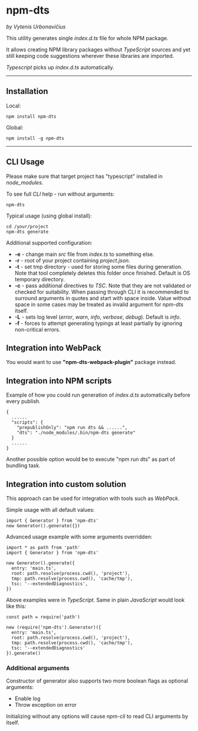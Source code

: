 # npm-dts

_by Vytenis Urbonavičius_

This utility generates single _index.d.ts_ file for whole NPM package.

It allows creating NPM library packages without _TypeScript_ sources and yet still keeping code suggestions wherever these libraries are imported.

_Typescript_ picks up _index.d.ts_ automatically.

---

## Installation

Local:

```
npm install npm-dts
```

Global:

```
npm install -g npm-dts
```

---

## CLI Usage

Please make sure that target project has "typescript" installed in _node_modules_.

To see full _CLI_ help - run without arguments:

```
npm-dts
```

Typical usage (using global install):

```
cd /your/project
npm-dts generate
```

Additional supported configuration:

- **-e** - change main _src_ file from _index.ts_ to something else.
- **-r** - root of your project containing _project.json_.
- **-t** - set tmp directory - used for storing some files during generation. Note that tool completely deletes this folder once finished. Default is OS temporary directory.
- **-c** - pass additional directives to _TSC_. Note that they are not validated or checked for suitability. When passing through CLI it is recommended to surround arguments in quotes and start with space inside. Value without space in some cases may be treated as invalid argument for _npm-dts_ itself.
- **-L** - sets log level (_error_, _warn_, _info_, _verbose_, _debug_). Default is _info_.
- **-f** - forces to attempt generating typings at least partially by ignoring non-critical errors.

## Integration into WebPack

You would want to use **"npm-dts-webpack-plugin"** package instead.

## Integration into NPM scripts

Example of how you could run generation of _index.d.ts_ automatically before every publish.

```
{
  ......
  "scripts": {
    "prepublishOnly": "npm run dts && ......",
    "dts": "./node_modules/.bin/npm-dts generate"
  }
  ......
}
```

Another possible option would be to execute "npm run dts" as part of bundling task.

## Integration into custom solution

This approach can be used for integration with tools such as _WebPack_.

Simple usage with all default values:

```
import { Generator } from 'npm-dts'
new Generator().generate({})
```

Advanced usage example with some arguments overridden:

```
import * as path from 'path'
import { Generator } from 'npm-dts'

new Generator().generate({
  entry: 'main.ts',
  root: path.resolve(process.cwd(), 'project'),
  tmp: path.resolve(process.cwd(), 'cache/tmp'),
  tsc: '--extendedDiagnostics',
})
```

Above examples were in _TypeScript_. Same in plain _JavaScript_ would look like this:

```
const path = require('path')

new (require('npm-dts').Generator)({
  entry: 'main.ts',
  root: path.resolve(process.cwd(), 'project'),
  tmp: path.resolve(process.cwd(), 'cache/tmp'),
  tsc: '--extendedDiagnostics'
}).generate()
```

### Additional arguments

Constructor of generator also supports two more boolean flags as optional arguments:

- Enable log
- Throw exception on error

Initializing without any options will cause _npm-cli_ to read CLI arguments by itself.
